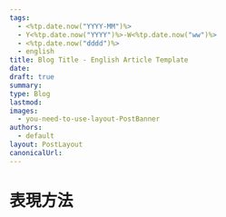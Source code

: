 ```yaml
---
tags:
  - <%tp.date.now("YYYY-MM")%>
  - Y<%tp.date.now("YYYY")%>-W<%tp.date.now("ww")%>
  - <%tp.date.now("dddd")%>
  - english
title: Blog Title - English Article Template
date: 
draft: true
summary: 
type: Blog
lastmod: 
images:
  - you-need-to-use-layout-PostBanner
authors:
  - default
layout: PostLayout
canonicalUrl:
---
```


# 表現方法
